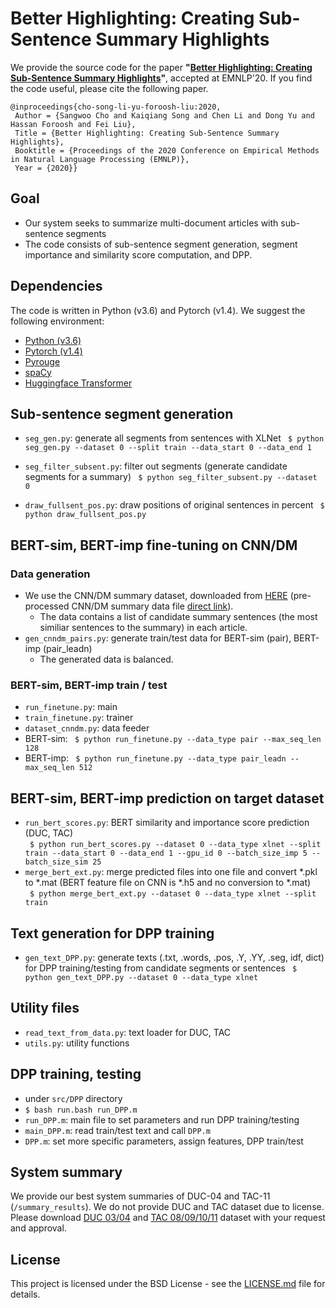 # Better Highlighting: Creating Sub-Sentence Summary Highlights

We provide the source code for the paper **"[Better Highlighting: Creating Sub-Sentence Summary Highlights](https://arxiv.org/pdf/2010.10566.pdf)"**, accepted at EMNLP'20. If you find the code useful, please cite the following paper. 

    @inproceedings{cho-song-li-yu-foroosh-liu:2020,
     Author = {Sangwoo Cho and Kaiqiang Song and Chen Li and Dong Yu and  Hassan Foroosh and Fei Liu},
     Title = {Better Highlighting: Creating Sub-Sentence Summary Highlights},
     Booktitle = {Proceedings of the 2020 Conference on Empirical Methods in Natural Language Processing (EMNLP)},
     Year = {2020}}

## Goal

- Our system seeks to summarize multi-document articles with sub-sentence segments
- The code consists of sub-sentence segment generation, segment importance and similarity score computation, and DPP. 

## Dependencies

The code is written in Python (v3.6) and Pytorch (v1.4). We suggest the following environment:

* [Python (v3.6)](https://www.anaconda.com/download/)
* [Pytorch (v1.4)](https://pytorch.org/get-started/locally/)
* [Pyrouge](https://pypi.org/project/pyrouge/)
* [spaCy](https://spacy.io/usage)
* [Huggingface Transformer](https://github.com/huggingface/transformers)

## Sub-sentence segment generation

* `seg_gen.py`: generate all segments from sentences with XLNet
   ` $ python seg_gen.py --dataset 0 --split train --data_start 0 --data_end 1` 

* `seg_filter_subsent.py`: filter out segments (generate candidate segments for a summary)
   ` $ python seg_filter_subsent.py --dataset 0`

* `draw_fullsent_pos.py`: draw positions of original sentences in percent
   ` $ python draw_fullsent_pos.py`

## BERT-sim, BERT-imp fine-tuning on CNN/DM
### Data generation

* We use the CNN/DM summary dataset, downloaded from [HERE](https://github.com/ucfnlp/summarization-dpp-capsnet) (pre-processed CNN/DM summary data file [direct link]((https://drive.google.com/file/d/1_c4AqnEct0HMg0VOWqupcO0_ijn-fJb0/view?usp=sharing))).
  * The data contains a list of candidate summary sentences (the most similiar sentences to the summary) in each article.
* `gen_cnndm_pairs.py`: generate train/test data for BERT-sim (pair), BERT-imp (pair_leadn)
  * The generated data is balanced.

### BERT-sim, BERT-imp train / test

  * `run_finetune.py`: main
  * `train_finetune.py`: trainer
  * `dataset_cnndm.py`: data feeder
  * BERT-sim: ` $ python run_finetune.py --data_type pair --max_seq_len 128`
  * BERT-imp: ` $ python run_finetune.py --data_type pair_leadn --max_seq_len 512`


## BERT-sim, BERT-imp prediction on target dataset

  * `run_bert_scores.py`: BERT similarity and importance score prediction (DUC, TAC)\
    ` $ python run_bert_scores.py --dataset 0 --data_type xlnet --split train --data_start 0 --data_end 1 --gpu_id 0 --batch_size_imp 5 --batch_size_sim 25`
  * `merge_bert_ext.py`: merge predicted files into one file and convert *.pkl to *.mat (BERT feature file on CNN is *.h5 and no conversion to *.mat)\
    ` $ python merge_bert_ext.py --dataset 0 --data_type xlnet --split train`


## Text generation for DPP training

  * `gen_text_DPP.py`: generate texts (.txt, .words, .pos, .Y, .YY, .seg, idf, dict) for DPP training/testing from candidate segments or sentences
    ` $ python gen_text_DPP.py --dataset 0 --data_type xlnet`

## Utility files

  * `read_text_from_data.py`: text loader for DUC, TAC
  * `utils.py`: utility functions


## DPP training, testing

  * under `src/DPP` directory
  * `$ bash run.bash run_DPP.m`
  * `run_DPP.m`: main file to set parameters and run DPP training/testing 
  * `main_DPP.m`: read train/test text and call `DPP.m`  
  * `DPP.m`: set more specific parameters, assign features, DPP train/test

## System summary

We provide our best system summaries of DUC-04 and TAC-11 (`/summary_results`). We do not provide DUC and TAC dataset due to license. Please download [DUC 03/04](https://duc.nist.gov/) and [TAC 08/09/10/11](https://tac.nist.gov/data/index.html) dataset with your request and approval.

## License

This project is licensed under the BSD License - see the [LICENSE.md](LICENSE.md) file for details.